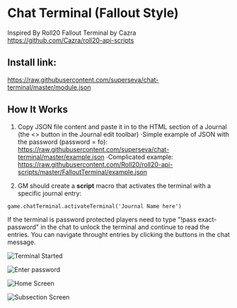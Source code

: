 # Chat Terminal (Fallout Style)

Inspired By Roll20 Fallout Terminal by Cazra
https://github.com/Cazra/roll20-api-scripts

## Install link: 

https://raw.githubusercontent.com/superseva/chat-terminal/master/module.json

## How It Works

1. Copy JSON file content and paste it in to the HTML section of a Journal (the <> button in the Journal edit toolbar)
⋅Simple example of JSON with the password (password = fo): https://raw.githubusercontent.com/superseva/chat-terminal/master/example.json
⋅Complicated example: https://raw.githubusercontent.com/Roll20/roll20-api-scripts/master/FalloutTerminal/example.json 

2. GM should create a **script** macro that activates the terminal with a specific journal entry:

``` game.chatTerminal.activateTerminal('Journal Name here') ```

If the terminal is password protected players need to type "!pass exact-password" in the chat to unlock the terminal and continue to read the entries. You can navigate throught entries by clicking the buttons in the chat message.

![Terminal Started](https://github.com/superseva/chat-terminal/blob/db31d8214c63153a293096b81db2dc4ced62d1c4/Foundry_Virtual_Tabletop_DkaNcDgmar.png)

![Enter password](https://github.com/superseva/chat-terminal/blob/7ce80a2901ee439b9b8cfd3cd7dc194364ad3bb2/Foundry_Virtual_Tabletop_u4yKUq35t6.png)

![Home Screen](https://github.com/superseva/chat-terminal/blob/7ce80a2901ee439b9b8cfd3cd7dc194364ad3bb2/Foundry_Virtual_Tabletop_YImk0kVhPw.png)

![Subsection Screen](https://github.com/superseva/chat-terminal/blob/7ce80a2901ee439b9b8cfd3cd7dc194364ad3bb2/Foundry_Virtual_Tabletop_afLCvqxru2.png)

